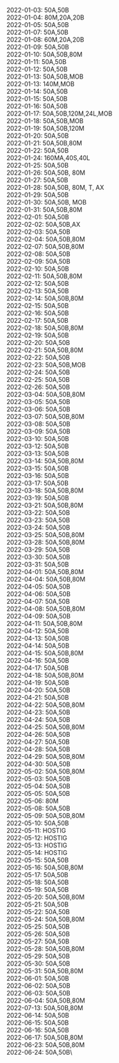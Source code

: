 2022-01-03: 50A,50B\
2022-01-04: 80M,20A,20B\
2022-01-05: 50A,50B\
2022-01-07: 50A,50B\
2022-01-08: 60M,20A,20B\
2022-01-09: 50A,50B\
2022-01-10: 50A,50B,80M\
2022-01-11: 50A,50B\
2022-01-12: 50A,50B\
2022-01-13: 50A,50B,MOB\
2022-01-13: 140M,MOB\
2022-01-14: 50A,50B\
2022-01-15: 50A,50B\
2022-01-16: 50A,50B\
2022-01-17: 50A,50B,120M,24L,MOB\
2022-01-18: 50A,50B,MOB\
2022-01-19: 50A,50B,120M\
2022-01-20: 50A,50B\
2022-01-21: 50A,50B,80M\
2022-01-22: 50A,50B\
2022-01-24: 160MA,40S,40L\
2022-01-25: 50A,50B\
2022-01-26: 50A,50B, 80M\
2022-01-27: 50A,50B\
2022-01-28: 50A,50B, 80M, T, AX\
2022-01-29: 50A,50B\
2022-01-30: 50A,50B, MOB\
2022-01-31: 50A,50B,80M\
2022-02-01: 50A,50B\
2022-02-02: 50A,50B,AX\
2022-02-03: 50A,50B\
2022-02-04: 50A,50B,80M\
2022-02-07: 50A,50B,80M\
2022-02-08: 50A,50B\
2022-02-09: 50A,50B\
2022-02-10: 50A,50B\
2022-02-11: 50A,50B,80M\
2022-02-12: 50A,50B\
2022-02-13: 50A,50B\
2022-02-14: 50A,50B,80M\
2022-02-15: 50A,50B\
2022-02-16: 50A,50B\
2022-02-17: 50A,50B\
2022-02-18: 50A,50B,80M\
2022-02-19: 50A,50B\
2022-02-20: 50A,50B\
2022-02-21: 50A,50B,80M\
2022-02-22: 50A,50B\
2022-02-23: 50A,50B,MOB\
2022-02-24: 50A,50B\
2022-02-25: 50A,50B\
2022-02-26: 50A,50B\
2022-03-04: 50A,50B,80M\
2022-03-05: 50A,50B\
2022-03-06: 50A,50B\
2022-03-07: 50A,50B,80M\
2022-03-08: 50A,50B\
2022-03-09: 50A,50B\
2022-03-10: 50A,50B\
2022-03-12: 50A,50B\
2022-03-13: 50A,50B\
2022-03-14: 50A,50B,80M\
2022-03-15: 50A,50B\
2022-03-16: 50A,50B\
2022-03-17: 50A,50B\
2022-03-18: 50A,50B,80M\
2022-03-19: 50A,50B\
2022-03-21: 50A,50B,80M\
2022-03-22: 50A,50B\
2022-03-23: 50A,50B\
2022-03-24: 50A,50B\
2022-03-25: 50A,50B,80M\
2022-03-28: 50A,50B,80M\
2022-03-29: 50A,50B\
2022-03-30: 50A,50B\
2022-03-31: 50A,50B\
2022-04-01: 50A,50B,80M\
2022-04-04: 50A,50B,80M\
2022-04-05: 50A,50B\
2022-04-06: 50A,50B\
2022-04-07: 50A,50B\
2022-04-08: 50A,50B,80M\
2022-04-09: 50A,50B\
2022-04-11: 50A,50B,80M\
2022-04-12: 50A,50B\
2022-04-13: 50A,50B\
2022-04-14: 50A,50B\
2022-04-15: 50A,50B,80M\
2022-04-16: 50A,50B\
2022-04-17: 50A,50B\
2022-04-18: 50A,50B,80M\
2022-04-19: 50A,50B\
2022-04-20: 50A,50B\
2022-04-21: 50A,50B\
2022-04-22: 50A,50B,80M\
2022-04-23: 50A,50B\
2022-04-24: 50A,50B\
2022-04-25: 50A,50B,80M\
2022-04-26: 50A,50B\
2022-04-27: 50A,50B\
2022-04-28: 50A,50B\
2022-04-29: 50A,50B,80M\
2022-04-30: 50A,50B\
2022-05-02: 50A,50B,80M\
2022-05-03: 50A,50B\
2022-05-04: 50A,50B\
2022-05-05: 50A,50B\
2022-05-06: 80M\
2022-05-08: 50A,50B\
2022-05-09: 50A,50B,80M\
2022-05-10: 50A,50B\
2022-05-11: HOSTIG\
2022-05-12: HOSTIG\
2022-05-13: HOSTIG\
2022-05-14: HOSTIG\
2022-05-15: 50A,50B\
2022-05-16: 50A,50B,80M\
2022-05-17: 50A,50B\
2022-05-18: 50A,50B\
2022-05-19: 50A,50B\
2022-05-20: 50A,50B,80M\
2022-05-21: 50A,50B\
2022-05-22: 50A,50B\
2022-05-24: 50A,50B,80M\
2022-05-25: 50A,50B\
2022-05-26: 50A,50B\
2022-05-27: 50A,50B\
2022-05-28: 50A,50B,80M\
2022-05-29: 50A,50B\
2022-05-30: 50A,50B\
2022-05-31: 50A,50B,80M\
2022-06-01: 50A,50B\
2022-06-02: 50A,50B\
2022-06-03: 50A,50B\
2022-06-04: 50A,50B,80M\
2022-07-13: 50A,50B,80M\
2022-06-14: 50A,50B\
2022-06-15: 50A,50B\
2022-06-16: 50A,50B\
2022-06-17: 50A,50B,80M\
2022-06-23: 50A,50B,80M\
2022-06-24: 50A,50B\
